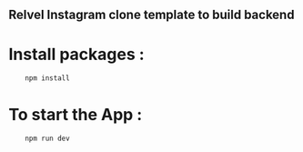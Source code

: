 ## Relvel Instagram clone template to build backend

# Install packages :
```
    npm install
```

# To start the App :
```
    npm run dev
```
